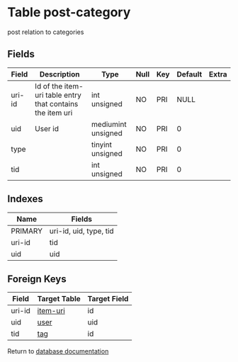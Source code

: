 Table post-category
===========

post relation to categories

Fields
------

| Field  | Description                                               | Type               | Null | Key | Default | Extra |
| ------ | --------------------------------------------------------- | ------------------ | ---- | --- | ------- | ----- |
| uri-id | Id of the item-uri table entry that contains the item uri | int unsigned       | NO   | PRI | NULL    |       |
| uid    | User id                                                   | mediumint unsigned | NO   | PRI | 0       |       |
| type   |                                                           | tinyint unsigned   | NO   | PRI | 0       |       |
| tid    |                                                           | int unsigned       | NO   | PRI | 0       |       |

Indexes
------------

| Name    | Fields                 |
| ------- | ---------------------- |
| PRIMARY | uri-id, uid, type, tid |
| uri-id  | tid                    |
| uid     | uid                    |

Foreign Keys
------------

| Field | Target Table | Target Field |
|-------|--------------|--------------|
| uri-id | [item-uri](help/database/db_item-uri) | id |
| uid | [user](help/database/db_user) | uid |
| tid | [tag](help/database/db_tag) | id |

Return to [database documentation](help/database)
